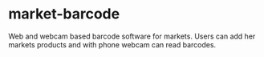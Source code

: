 # market-barcode
Web and webcam based barcode software for markets. Users can add her markets products and with phone webcam can read barcodes.
